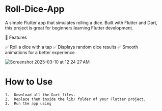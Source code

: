 # Roll-Dice-App
A simple Flutter app that simulates rolling a dice. Built with Flutter and Dart, this project is great for beginners learning Flutter development.

📌 Features

✅ Roll a dice with a tap
✅ Displays random dice results
✅ Smooth animations for a better experience

![Screenshot 2025-03-10 at 12 24 27 AM](https://github.com/user-attachments/assets/f1913e67-dc05-4021-b301-5ed507be2879)

# How to Use
	1.	Download all the Dart files.
	2.	Replace them inside the lib/ folder of your Flutter project.
	3.	Run the app using
